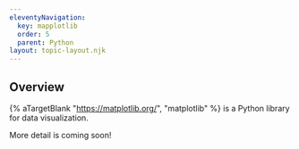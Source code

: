 ```yaml
---
eleventyNavigation:
  key: mapplotlib
  order: 5
  parent: Python
layout: topic-layout.njk
---
```


## Overview

{% aTargetBlank "https://matplotlib.org/", "matplotlib" %}
is a Python library for data visualization.

More detail is coming soon!
